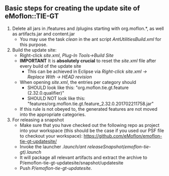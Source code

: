 ## Basic steps for creating the update site of eMoflon::TIE-GT
1. Delete all jars in /features and /plugins starting with org.moflon.*, as well as artifacts.jar and content.jar
    * You may use the task *clean* in the ant script *AntUtilitiesBuild.xml* for this purpose.
2. Build the update site:
    * Right-click *site.xml*, *Plug-In Tools->Build Site*
    * **IMPORTANT** It is **absolutely crucial** to reset the *site.xml* file after every build of the update site
      * This can be achieved in Eclipse via *Right-click site.xml -> Replace With -> HEAD revision*
    * When opening *site.xml*, the entries per category should
       * SHOULD look like this: "org.moflon.tie.gt.feature (2.32.0.qualifier)"
       * SHOULD NOT look like this: "features/org.moflon.tie.gt.feature_2.32.0.201702211758.jar"
    * If this rule is not obeyed to, the generated features are not moved into the appropriate categories.
3. For releasing a snapshot
    * Make sure that you have checked out the following repo as project into your workspace (this should be the case if you used our PSF file to checkout your workspace):
    https://github.com/eMoflon/emoflon-tie-gt-updatesite/
    * Invoke the launcher *.launch/ant releaseSnapshot(emoflon-tie-gt).launch*
     * It will package all relevant artifacts and extract the archive to P/emoflon-tie-gt-updatesite/snapshot/updatesite
    * Push *P/emoflon-tie-gt-updatesite*.

